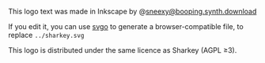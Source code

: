 This logo text was made in Inkscape by @sneexy@booping.synth.download

If you edit it, you can use
[svgo](https://jakearchibald.github.io/svgomg/) to generate a
browser-compatible file, to replace `../sharkey.svg`

This logo is distributed under the same licence as Sharkey (AGPL ≥3).
